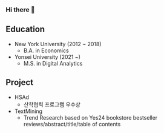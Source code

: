 ### Hi there 👋

## Education
- New York University (2012 ~ 2018)
    - B.A. in Economics  
- Yonsei University (2021 ~)
    - M.S. in Digital Analytics

## Project
- HSAd
    - 산학협력 프로그램 우수상
- TextMining
    - Trend Research based on Yes24 bookstore bestseller reviews/abstract/title/table of contents
<!--
**myk9316/myk9316** is a ✨ _special_ ✨ repository because its `README.md` (this file) appears on your GitHub profile.

Here are some ideas to get you started:

- 🔭 I’m currently working on ...
- 🌱 I’m currently learning ...
- 👯 I’m looking to collaborate on ...
- 🤔 I’m looking for help with ...
- 💬 Ask me about ...
- 📫 How to reach me: ...
- 😄 Pronouns: ...
- ⚡ Fun fact: ...
-->
